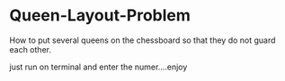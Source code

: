# Queen-Layout-Problem
How to put several queens on the chessboard so that they do not guard each other.



just run on terminal and enter the numer....enjoy
